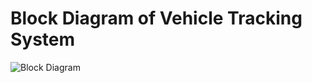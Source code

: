 # Block Diagram of Vehicle Tracking System

![Block Diagram](https://user-images.githubusercontent.com/59198753/143783973-048200dc-5dd0-4d16-954c-e437102a50c8.PNG)
